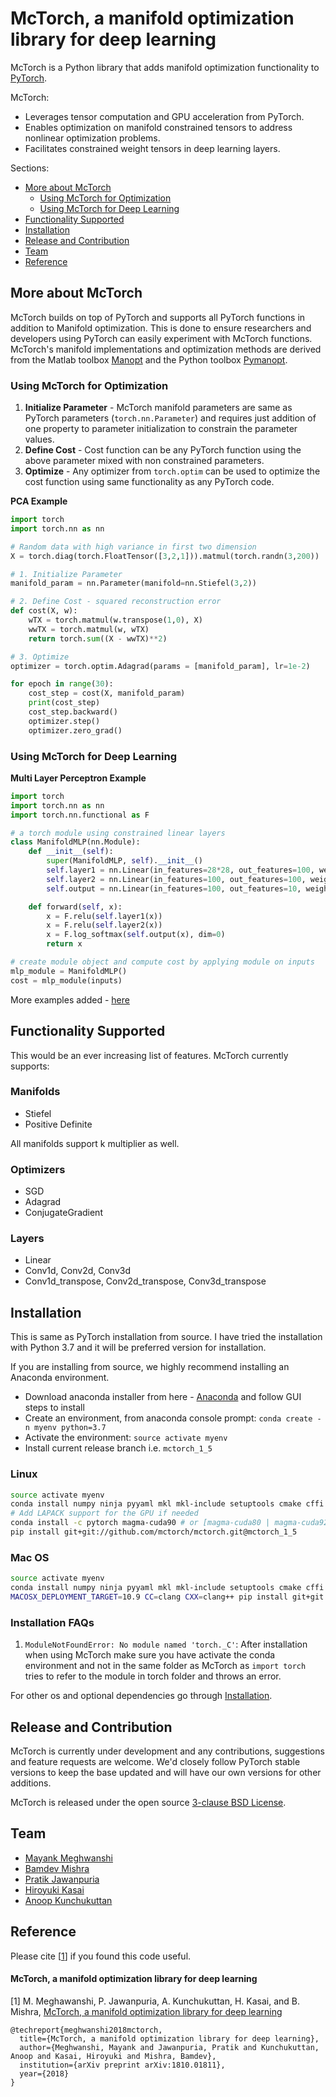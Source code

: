 # McTorch, a manifold optimization library for deep learning 

McTorch is a Python library that adds manifold optimization functionality to [PyTorch](https://github.com/pytorch/pytorch).  

McTorch:
 - Leverages tensor computation and GPU acceleration from PyTorch.
 - Enables optimization on manifold constrained tensors to address nonlinear optimization problems.
 - Facilitates constrained weight tensors in deep learning layers.

Sections:
- [More about McTorch](#more-about-mctorch)
  - [Using McTorch for Optimization](#using-mctorch-for-optimization)
  - [Using McTorch for Deep Learning](#using-mctorch-for-deep-learning)
- [Functionality Supported](#functionality-supported)
- [Installation](#installation)
- [Release and Contribution](#release-and-contribution)
- [Team](#team)
- [Reference](#reference)

## More about McTorch
McTorch builds on top of PyTorch and supports all PyTorch functions in addition to Manifold optimization. This is done to ensure researchers and developers using PyTorch can easily experiment with McTorch functions. McTorch's manifold implementations and optimization methods are derived from the Matlab toolbox [Manopt](http://manopt.org/) and the Python toolbox [Pymanopt](https://pymanopt.github.io/).

### Using McTorch for Optimization

1. **Initialize Parameter** - McTorch manifold parameters are same as PyTorch parameters (`torch.nn.Parameter`) and requires just addition of one property to parameter initialization to constrain the parameter values. 
2. **Define Cost** - Cost function can be any PyTorch function using the above parameter mixed with non constrained parameters.
3. **Optimize** - Any optimizer from `torch.optim` can be used to optimize the cost function using same functionality as any PyTorch code.

**PCA Example**
```python
import torch
import torch.nn as nn

# Random data with high variance in first two dimension
X = torch.diag(torch.FloatTensor([3,2,1])).matmul(torch.randn(3,200))

# 1. Initialize Parameter
manifold_param = nn.Parameter(manifold=nn.Stiefel(3,2))

# 2. Define Cost - squared reconstruction error
def cost(X, w):
    wTX = torch.matmul(w.transpose(1,0), X)
    wwTX = torch.matmul(w, wTX)
    return torch.sum((X - wwTX)**2)

# 3. Optimize
optimizer = torch.optim.Adagrad(params = [manifold_param], lr=1e-2)

for epoch in range(30):
    cost_step = cost(X, manifold_param)
    print(cost_step)
    cost_step.backward()
    optimizer.step()
    optimizer.zero_grad()
```

### Using McTorch for Deep Learning
**Multi Layer Perceptron Example**
```python
import torch
import torch.nn as nn
import torch.nn.functional as F

# a torch module using constrained linear layers
class ManifoldMLP(nn.Module):
    def __init__(self):
        super(ManifoldMLP, self).__init__()
        self.layer1 = nn.Linear(in_features=28*28, out_features=100, weight_manifold=nn.Stiefel)
        self.layer2 = nn.Linear(in_features=100, out_features=100, weight_manifold=nn.PositiveDefinite)
        self.output = nn.Linear(in_features=100, out_features=10, weight_manifold=nn.Stiefel)

    def forward(self, x):
        x = F.relu(self.layer1(x))
        x = F.relu(self.layer2(x))
        x = F.log_softmax(self.output(x), dim=0)
        return x

# create module object and compute cost by applying module on inputs
mlp_module = ManifoldMLP()
cost = mlp_module(inputs)

```

More examples added - [here](examples)

## Functionality Supported
This would be an ever increasing list of features. McTorch currently supports:

### Manifolds
- Stiefel
- Positive Definite

All manifolds support k multiplier as well.

### Optimizers
- SGD
- Adagrad
- ConjugateGradient

### Layers
- Linear
- Conv1d, Conv2d, Conv3d
- Conv1d\_transpose, Conv2d\_transpose, Conv3d\_transpose



## Installation
This is same as PyTorch installation from source. I have tried the installation with Python 3.7 and it will be preferred version for installation.

If you are installing from source, we highly recommend installing an Anaconda environment. 
- Download  anaconda installer from here - [Anaconda](https://www.anaconda.com/download/) and follow GUI steps to install
- Create an environment, from anaconda console prompt: ```conda create -n myenv python=3.7```
- Activate the environment: ```source activate myenv```
- Install current release branch i.e. ```mctorch_1_5```

### Linux
```bash
source activate myenv
conda install numpy ninja pyyaml mkl mkl-include setuptools cmake cffi typing
# Add LAPACK support for the GPU if needed
conda install -c pytorch magma-cuda90 # or [magma-cuda80 | magma-cuda92 | magma-cuda100 ] depending on your cuda version
pip install git+git://github.com/mctorch/mctorch.git@mctorch_1_5
```

### Mac OS
```bash
source activate myenv
conda install numpy ninja pyyaml mkl mkl-include setuptools cmake cffi typing
MACOSX_DEPLOYMENT_TARGET=10.9 CC=clang CXX=clang++ pip install git+git://github.com/mctorch/mctorch.git@mctorch_1_5
```

### Installation FAQs
1. ```ModuleNotFoundError: No module named 'torch._C'```: 
After installation when using McTorch make sure you have activate the conda environment and not in the same folder as McTorch as ```import torch``` tries to refer to the module in torch folder and throws an error. 

For other os and optional dependencies go through [Installation](pytorch-README.md#installation).

## Release and Contribution
McTorch is currently under development and any contributions, suggestions and feature requests are welcome. We'd closely follow PyTorch stable versions to keep the base updated and will have our own versions for other additions.

McTorch is released under the open source [3-clause BSD License](LICENSE).

## Team 
- [Mayank Meghwanshi](https://github.com/mayank127/)
- [Bamdev Mishra](https://github.com/bamdevm)
- [Pratik Jawanpuria](https://pratikjawanpuria.com)
- [Hiroyuki Kasai](https://github.com/hiroyuki-kasai)
- [Anoop Kunchukuttan](https://github.com/anoopkunchukuttan)

## Reference
Please cite [[1](https://arxiv.org/abs/1810.01811)] if you found this code useful.
#### McTorch, a manifold optimization library for deep learning
[1] M. Meghawanshi, P. Jawanpuria, A. Kunchukuttan, H. Kasai, and B. Mishra, [McTorch, a manifold optimization library for deep learning](https://arxiv.org/abs/1810.01811)

```
@techreport{meghwanshi2018mctorch,
  title={McTorch, a manifold optimization library for deep learning},
  author={Meghwanshi, Mayank and Jawanpuria, Pratik and Kunchukuttan, Anoop and Kasai, Hiroyuki and Mishra, Bamdev},
  institution={arXiv preprint arXiv:1810.01811},
  year={2018}
}
```
